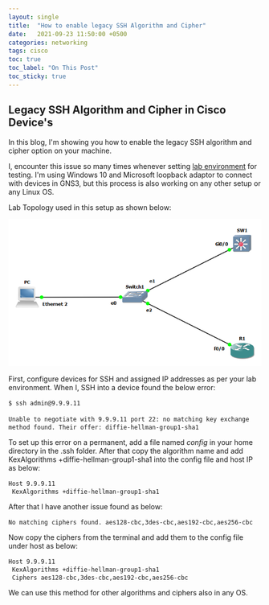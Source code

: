 ```yaml
---
layout: single
title:  "How to enable legacy SSH Algorithm and Cipher"
date:   2021-09-23 11:50:00 +0500
categories: networking
tags: cisco
toc: true
toc_label: "On This Post"
toc_sticky: true
---
```


## Legacy SSH Algorithm and Cipher in Cisco Device's
In this blog, I'm showing you how to enable the legacy SSH algorithm and cipher option on your machine.

I, encounter this issue so many times whenever setting [lab environment](https://syd-asif.blogspot.com/2021/09/set-up-lab-for-network-automation-in.html) for testing. I'm using Windows 10 and Microsoft loopback adaptor to connect with devices in GNS3, but this process is also working on any other setup or any Linux OS.

Lab Topology used in this setup as shown below:

![lab-layout](/assets/images/ssh_issu_lab.png)

First, configure devices for SSH and assigned IP addresses as per your lab environment. When I, SSH into a device found the below error:

```console
$ ssh admin@9.9.9.11

Unable to negotiate with 9.9.9.11 port 22: no matching key exchange method found. Their offer: diffie-hellman-group1-sha1
```

To set up this error on a permanent, add a file named _config_ in your home directory in the .ssh folder. After that copy the algorithm name and add KexAlgorithms +diffie-hellman-group1-sha1 into the config file and host IP as below:

```console
Host 9.9.9.11
 KexAlgorithms +diffie-hellman-group1-sha1
```

After that  I have another issue found as below:

```console
No matching ciphers found. aes128-cbc,3des-cbc,aes192-cbc,aes256-cbc
```

Now copy the ciphers from the terminal and add them to the config file under host as below:

```console
Host 9.9.9.11
 KexAlgorithms +diffie-hellman-group1-sha1
 Ciphers aes128-cbc,3des-cbc,aes192-cbc,aes256-cbc
```

We can use this method for other algorithms and ciphers also in any OS.
